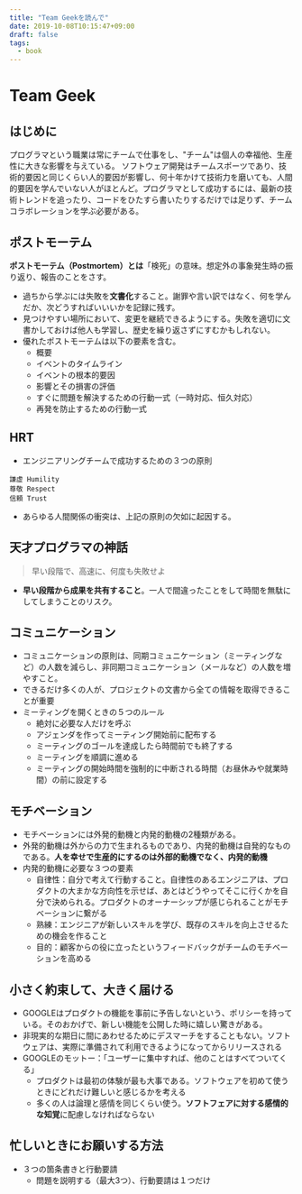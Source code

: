 ```yaml
---
title: "Team Geekを読んで"
date: 2019-10-08T10:15:47+09:00
draft: false
tags: 
  - book
---
```


# Team Geek
## はじめに

プログラマという職業は常にチームで仕事をし、"チーム"は個人の幸福他、生産性に大きな影響を与えている。
ソフトウェア開発はチームスポーツであり、技術的要因と同じくらい人的要因が影響し、何十年かけて技術力を磨いても、人間的要因を学んでいない人がほとんど。プログラマとして成功するには、最新の技術トレンドを追ったり、コードをひたすら書いたりするだけでは足りず、チームコラボレーションを学ぶ必要がある。

## ポストモーテム


**ポストモーテム（Postmortem）とは**「検死」の意味。想定外の事象発生時の振り返り、報告のことをさす。


- 過ちから学ぶには失敗を**文書化**すること。謝罪や言い訳ではなく、何を学んだか、次どうすればいいいかを記録に残す。
- 見つけやすい場所において、変更を継続できるようにする。失敗を適切に文書かしておけば他人も学習し、歴史を繰り返さずにすむかもしれない。
- 優れたポストモーテムは以下の要素を含む。
    - 概要
    - イベントのタイムライン
    - イベントの根本的要因
    - 影響とその損害の評価
    - すぐに問題を解決するための行動一式（一時対応、恒久対応）
    - 再発を防止するための行動一式



## HRT

- エンジニアリングチームで成功するための３つの原則

```
謙虚 Humility
尊敬 Respect
信頼 Trust
```

- あらゆる人間関係の衝突は、上記の原則の欠如に起因する。

## 天才プログラマの神話

> 早い段階で、高速に、何度も失敗せよ

- **早い段階から成果を共有すること**。一人で間違ったことをして時間を無駄にしてしまうことのリスク。

## コミュニケーション

- コミュニケーションの原則は、同期コミュニケーション（ミーティングなど）の人数を減らし、非同期コミュニケーション（メールなど）の人数を増やすこと。
- できるだけ多くの人が、プロジェクトの文書から全ての情報を取得できることが重要
- ミーティングを開くときの５つのルール
    - 絶対に必要な人だけを呼ぶ
    - アジェンダを作ってミーティング開始前に配布する
    - ミーティングのゴールを達成したら時間前でも終了する
    - ミーティングを順調に進める
    - ミーティングの開始時間を強制的に中断される時間（お昼休みや就業時間）の前に設定する

## モチベーション

- モチベーションには外発的動機と内発的動機の2種類がある。
- 外発的動機は外からの力で生まれるものであり、内発的動機は自発的なものである。**人を幸せで生産的にするのは外部的動機でなく、内発的動機**
- 内発的動機に必要な３つの要素
    - 自律性：自分で考えて行動すること。自律性のあるエンジニアは、プロダクトの大まかな方向性を示せば、あとはどうやってそこに行くかを自分で決められる。プロダクトのオーナーシップが感じられることがモチベーションに繋がる
    - 熟練：エンジニアが新しいスキルを学び、既存のスキルを向上させるための機会を作ること
    - 目的：顧客からの役に立ったというフィードバックがチームのモチベーションを高める


## 小さく約束して、大きく届ける

- GOOGLEはプロダクトの機能を事前に予告しないという、ポリシーを持っている。そのおかげで、新しい機能を公開した時に嬉しい驚きがある。
- 非現実的な期日に間にあわせるためにデスマーチをすることもない。ソフトウェアは、実際に準備されて利用できるようになってからリリースされる
- GOOGLEのモットー：「ユーザーに集中すれば、他のことはすべてついてくる」
    - プロダクトは最初の体験が最も大事である。ソフトウェアを初めて使うときにどれだけ難しいと感じるかを考える
    - 多くの人は論理と感情を同じくらい使う。**ソフトフェアに対する感情的な知覚**に配慮しなければならない
    
## 忙しいときにお願いする方法

- ３つの箇条書きと行動要請
    - 問題を説明する（最大3つ）、行動要請は１つだけ